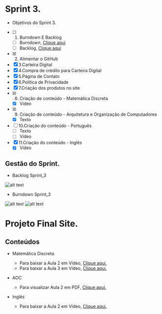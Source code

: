 # Sprint 3.

 * Objetivos do Sprint 3.

- [ ] 1. Burndown E Backlog
   - [ ] Burndown, [Clique aqui]()
   - [ ] Backlog, [Clique aqui]()
- [x] 2. Alimentar o GitHub
- [x] 3.Carteira Digital
- [x] 4.Compra de crédito para Carteira Digital
- [x] 5.Página de Contato
- [x] 6.Politica de Privacidade
- [x] 7.Criação dos produtos no site
- [x] 8. Criação de conteúdo - Matemática Discreta
   * [x] Vídeo
- [x] 9. Criação de conteúdo - Arquitetura e Organização de Computadores
   * [x] Texto
- [ ] 10.Criação do conteúdo - Português
   * [ ] Texto
   * [ ] Vídeo
- [x] 11.Criação do conteúdo - Inglês
   * [x] Vídeo

## Gestão do Sprint.

* Backlog Sprint_3

![alt text]()

* Burndown Sprint_3

![alt text]()
![alt text]()

# Projeto Final Site.

## Conteúdos

* Matemática Discreta.
   * Para baixar a Aula 2 em Vídeo, [Clique aqui.](https://raw.githubusercontent.com/HarielThums/ProjetoIntegrador01/main/Sprint3/Conteudos/Matematica%20Discreta%20Vol.2.rar)
   * Para baixar a Aula 3 em Vídeo, [Clique aqui.]()

* AOC
   * Para visualizar Aula 2 em PDF, [Clique aqui.](https://github.com/HarielThums/ProjetoIntegrador01/blob/main/Sprint3/Conteudos/Arquitetura%20e%20Organiza%C3%A7%C3%A3o%20de%20Computadores%20Vol.2.pdf)

* Inglês
   * Para baixar a Aula 2 em Vídeo, [Clique aqui.]()